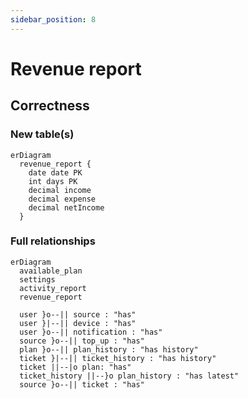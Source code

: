 ```yaml
---
sidebar_position: 8
---
```


# Revenue report

## Correctness

### New table(s)

```mermaid
erDiagram
  revenue_report {
    date date PK
    int days PK
    decimal income
    decimal expense
    decimal netIncome
  }
```

### Full relationships

```mermaid
erDiagram
  available_plan
  settings
  activity_report
  revenue_report

  user }o--|| source : "has"
  user }|--|| device : "has"
  user }o--|| notification : "has"
  source }o--|| top_up : "has"
  plan }o--|| plan_history : "has history"
  ticket }|--|| ticket_history : "has history"
  ticket ||--|o plan: "has"
  ticket_history ||--}o plan_history : "has latest"
  source }o--|| ticket : "has"
```
